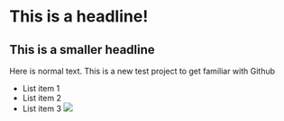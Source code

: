 # This is a headline!

## This is a smaller headline

Here is normal text.
This is a new test project to get familiar with Github

* List item 1
* List item 2
* List item 3
![](dew.jpg)


